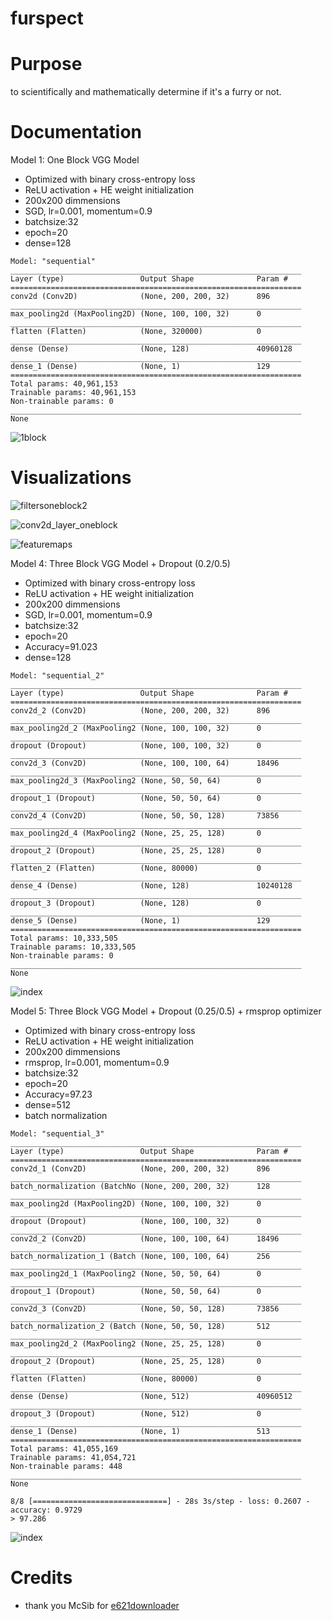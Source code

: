 # furspect

# Purpose
to scientifically and mathematically determine if it's a furry or not.

# Documentation


Model 1: One Block VGG Model
- Optimized with binary cross-entropy loss
- ReLU activation + HE weight initialization
- 200x200 dimmensions
- SGD, lr=0.001, momentum=0.9
- batchsize:32
- epoch=20
- dense=128
```
Model: "sequential"
_________________________________________________________________
Layer (type)                 Output Shape              Param #   
=================================================================
conv2d (Conv2D)              (None, 200, 200, 32)      896       
_________________________________________________________________
max_pooling2d (MaxPooling2D) (None, 100, 100, 32)      0         
_________________________________________________________________
flatten (Flatten)            (None, 320000)            0         
_________________________________________________________________
dense (Dense)                (None, 128)               40960128  
_________________________________________________________________
dense_1 (Dense)              (None, 1)                 129       
=================================================================
Total params: 40,961,153
Trainable params: 40,961,153
Non-trainable params: 0
_________________________________________________________________
None
```
![1block](https://user-images.githubusercontent.com/44306479/119242340-dfe38480-bb11-11eb-8170-a80c9c66682c.png)

# Visualizations
![filtersoneblock2](https://user-images.githubusercontent.com/44306479/119242364-f8ec3580-bb11-11eb-8c66-2fc67870b5e9.png)

![conv2d_layer_oneblock](https://user-images.githubusercontent.com/44306479/119242368-fb4e8f80-bb11-11eb-9029-fcd8859fc67e.png)

![featuremaps](https://user-images.githubusercontent.com/44306479/119242369-fc7fbc80-bb11-11eb-8679-96f2d32518d7.png)

Model 4: Three Block VGG Model + Dropout (0.2/0.5)
- Optimized with binary cross-entropy loss
- ReLU activation + HE weight initialization
- 200x200 dimmensions
- SGD, lr=0.001, momentum=0.9
- batchsize:32
- epoch=20
- Accuracy=91.023
- dense=128

```
Model: "sequential_2"
_________________________________________________________________
Layer (type)                 Output Shape              Param #   
=================================================================
conv2d_2 (Conv2D)            (None, 200, 200, 32)      896       
_________________________________________________________________
max_pooling2d_2 (MaxPooling2 (None, 100, 100, 32)      0         
_________________________________________________________________
dropout (Dropout)            (None, 100, 100, 32)      0         
_________________________________________________________________
conv2d_3 (Conv2D)            (None, 100, 100, 64)      18496     
_________________________________________________________________
max_pooling2d_3 (MaxPooling2 (None, 50, 50, 64)        0         
_________________________________________________________________
dropout_1 (Dropout)          (None, 50, 50, 64)        0         
_________________________________________________________________
conv2d_4 (Conv2D)            (None, 50, 50, 128)       73856     
_________________________________________________________________
max_pooling2d_4 (MaxPooling2 (None, 25, 25, 128)       0         
_________________________________________________________________
dropout_2 (Dropout)          (None, 25, 25, 128)       0         
_________________________________________________________________
flatten_2 (Flatten)          (None, 80000)             0         
_________________________________________________________________
dense_4 (Dense)              (None, 128)               10240128  
_________________________________________________________________
dropout_3 (Dropout)          (None, 128)               0         
_________________________________________________________________
dense_5 (Dense)              (None, 1)                 129       
=================================================================
Total params: 10,333,505
Trainable params: 10,333,505
Non-trainable params: 0
_________________________________________________________________
None
```

![index](https://user-images.githubusercontent.com/44306479/119069028-2d3ce600-b99a-11eb-8f44-e466927ec7ac.png)


Model 5: Three Block VGG Model + Dropout (0.25/0.5) + rmsprop optimizer
- Optimized with binary cross-entropy loss
- ReLU activation + HE weight initialization
- 200x200 dimmensions
- rmsprop, lr=0.001, momentum=0.9
- batchsize:32
- epoch=20
- Accuracy=97.23
- dense=512
- batch normalization


```
Model: "sequential_3"
_________________________________________________________________
Layer (type)                 Output Shape              Param #   
=================================================================
conv2d_1 (Conv2D)            (None, 200, 200, 32)      896       
_________________________________________________________________
batch_normalization (BatchNo (None, 200, 200, 32)      128       
_________________________________________________________________
max_pooling2d (MaxPooling2D) (None, 100, 100, 32)      0         
_________________________________________________________________
dropout (Dropout)            (None, 100, 100, 32)      0         
_________________________________________________________________
conv2d_2 (Conv2D)            (None, 100, 100, 64)      18496     
_________________________________________________________________
batch_normalization_1 (Batch (None, 100, 100, 64)      256       
_________________________________________________________________
max_pooling2d_1 (MaxPooling2 (None, 50, 50, 64)        0         
_________________________________________________________________
dropout_1 (Dropout)          (None, 50, 50, 64)        0         
_________________________________________________________________
conv2d_3 (Conv2D)            (None, 50, 50, 128)       73856     
_________________________________________________________________
batch_normalization_2 (Batch (None, 50, 50, 128)       512       
_________________________________________________________________
max_pooling2d_2 (MaxPooling2 (None, 25, 25, 128)       0         
_________________________________________________________________
dropout_2 (Dropout)          (None, 25, 25, 128)       0         
_________________________________________________________________
flatten (Flatten)            (None, 80000)             0         
_________________________________________________________________
dense (Dense)                (None, 512)               40960512  
_________________________________________________________________
dropout_3 (Dropout)          (None, 512)               0         
_________________________________________________________________
dense_1 (Dense)              (None, 1)                 513       
=================================================================
Total params: 41,055,169
Trainable params: 41,054,721
Non-trainable params: 448
_________________________________________________________________
None
```
```
8/8 [==============================] - 28s 3s/step - loss: 0.2607 - accuracy: 0.9729
> 97.286
```

![index](https://user-images.githubusercontent.com/44306479/121757136-62d47b00-cad1-11eb-9a24-c110bbcd53d9.png)


# Credits
- thank you McSib for [e621downloader](https://github.com/McSib/e621_downloader)
